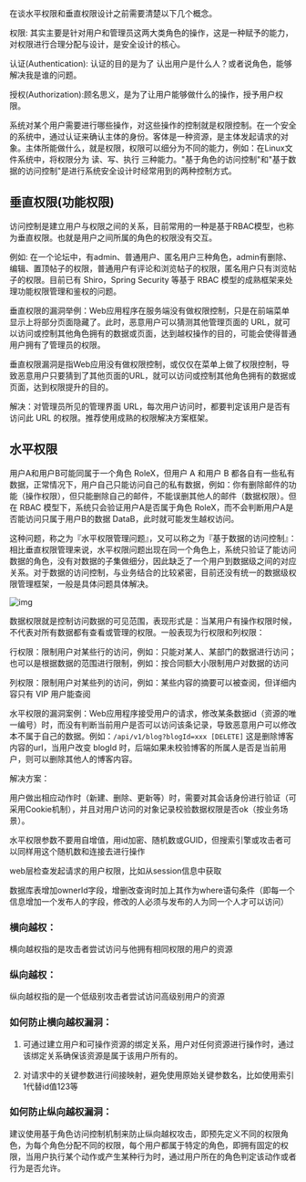 在谈水平权限和垂直权限设计之前需要清楚以下几个概念。

权限: 其实主要是针对用户和管理员这两大类角色的操作，这是一种赋予的能力，对权限进行合理分配与设计，是安全设计的核心。

认证(Authentication): 认证的目的是为了 认出用户是什么人？或者说角色，能够解决我是谁的问题。

授权(Authorization):顾名思义，是为了让用户能够做什么的操作，授予用户权限。

系统对某个用户需要进行哪些操作，对这些操作的控制就是权限控制。在一个安全的系统中，通过认证来确认主体的身份。客体是一种资源，是主体发起请求的对象。主体所能做什么，就是权限，权限可以细分为不同的能力，例如：在Linux文件系统中，将权限分为 读、写、执行 三种能力。"基于角色的访问控制"和"基于数据的访问控制"是进行系统安全设计时经常用到的两种控制方式。

## 垂直权限(功能权限)

访问控制是建立用户与权限之间的关系，目前常用的一种是基于RBAC模型，也称为垂直权限。也就是用户之间所属的角色的权限没有交互。

例如: 在一个论坛中，有admin、普通用户、匿名用户三种角色，admin有删除、编辑、置顶帖子的权限，普通用户有评论和浏览帖子的权限，匿名用户只有浏览帖子的权限。目前已有 Shiro，Spring Security 等基于 RBAC 模型的成熟框架来处理功能权限管理和鉴权的问题。

垂直权限的漏洞举例：Web应用程序在服务端没有做权限控制，只是在前端菜单显示上将部分页面隐藏了。此时，恶意用户可以猜测其他管理页面的 URL，就可以访问或控制其他角色拥有的数据或页面，达到越权操作的目的，可能会使得普通用户拥有了管理员的权限。

垂直权限漏洞是指Web应用没有做权限控制，或仅仅在菜单上做了权限控制，导致恶意用户只要猜到了其他页面的URL，就可以访问或控制其他角色拥有的数据或页面，达到权限提升的目的。

解决：对管理员所见的管理界面 URL，每次用户访问时，都要判定该用户是否有访问此 URL 的权限。推荐使用成熟的权限解决方案框架。

## 水平权限

用户A和用户B可能同属于一个角色 RoleX，但用户 A 和用户 B 都各自有一些私有数据，正常情况下，用户自己只能访问自己的私有数据，例如：你有删除邮件的功能（操作权限），但只能删除自己的邮件，不能误删其他人的邮件（数据权限）。但在 RBAC 模型下，系统只会验证用户A是否属于角色 RoleX，而不会判断用户A是否能访问只属于用户B的数据 DataB，此时就可能发生越权访问。

这种问题，称之为『水平权限管理问题』，又可以称之为『基于数据的访问控制』：相比垂直权限管理来说，水平权限问题出现在同一个角色上，系统只验证了能访问数据的角色，没有对数据的子集做细分，因此缺乏了一个用户到数据级之间的对应关系。对于数据的访问控制，与业务结合的比较紧密，目前还没有统一的数据级权限管理框架，一般是具体问题具体解决。

![img](https://upload-images.jianshu.io/upload_images/4017523-25adb657dbfeed06.png?imageMogr2/auto-orient/strip|imageView2/2/w/445/format/webp)

数据权限就是控制访问数据的可见范围，表现形式是：当某用户有操作权限时候，不代表对所有数据都有查看或管理的权限。一般表现为行权限和列权限：

行权限：限制用户对某些行的访问，例如：只能对某人、某部门的数据进行访问；也可以是根据数据的范围进行限制，例如：按合同额大小限制用户对数据的访问

列权限：限制用户对某些列的访问，例如：某些内容的摘要可以被查阅，但详细内容只有 VIP 用户能查阅

水平权限的漏洞案例：Web应用程序接受用户的请求，修改某条数据id（资源的唯一编号）时，而没有判断当前用户是否可以访问该条记录，导致恶意用户可以修改本不属于自己的数据。例如：`/api/v1/blog?blogId=xxx [DELETE]` 这是删除博客内容的url，当用户改变 blogId 时，后端如果未校验博客的所属人是否是当前用户，则可以删除其他人的博客内容。

解决方案：

用户做出相应动作时（新建、删除、更新等）时，需要对其会话身份进行验证（可采用Cookie机制），并且对用户访问的对象记录校验数据权限是否ok（按业务场景）。

水平权限参数不要用自增值，用id加密、随机数或GUID，但搜索引擎或攻击者可以同样用这个随机数和连接去进行操作

web层检查发起请求的用户权限，比如从session信息中获取

数据库表增加ownerId字段，增删改查询时加上其作为where语句条件（即每一个信息增加一个发布人的字段，修改的人必须与发布的人为同一个人才可以访问）

### **横向越权**：

横向越权指的是攻击者尝试访问与他拥有相同权限的用户的资源

### **纵向越权**：

纵向越权指的是一个低级别攻击者尝试访问高级别用户的资源

### 如何防止横向越权漏洞：

1. 可通过建立用户和可操作资源的绑定关系，用户对任何资源进行操作时，通过该绑定关系确保该资源是属于该用户所有的。

2. 对请求中的关键参数进行间接映射，避免使用原始关键参数名，比如使用索引1代替id值123等

### 如何防止纵向越权漏洞：

建议使用基于角色访问控制机制来防止纵向越权攻击，即预先定义不同的权限角色，为每个角色分配不同的权限，每个用户都属于特定的角色，即拥有固定的权限，当用户执行某个动作或产生某种行为时，通过用户所在的角色判定该动作或者行为是否允许。
